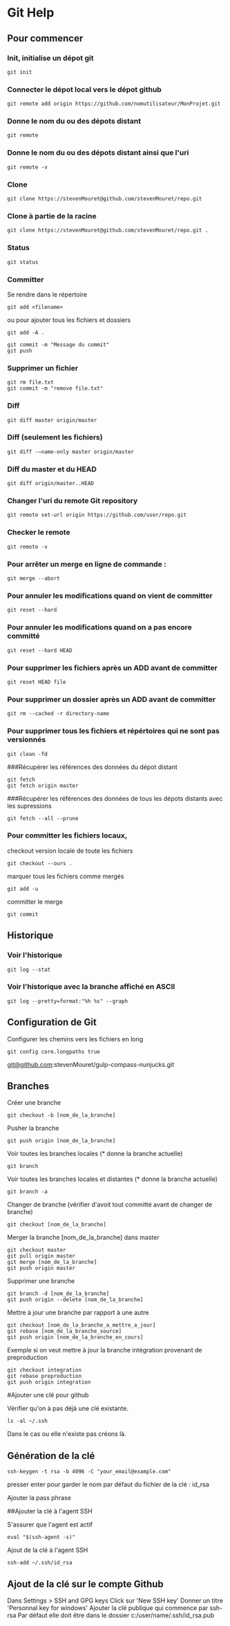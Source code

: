 # Git Help

## Pour commencer

### Init, initialise un dépot git
```git
git init
```

### Connecter le dépot local vers le dépot github
```git
git remote add origin https://github.com/nomutilisateur/MonProjet.git
```

### Donne le nom du ou des dépots distant
```git
git remote
```

### Donne le nom du ou des dépots distant ainsi que l'uri
```git
git remote -v
```

### Clone
```git
git clone https://stevenMouret@github.com/stevenMouret/repo.git
```

### Clone à partie de la racine
```git
git clone https://stevenMouret@github.com/stevenMouret/repo.git .
```

### Status
```git
git status
```

### Committer
Se rendre dans le répertoire

```git
git add <filename>
```

ou pour ajouter tous les fichiers et dossiers

```git
git add -A .
```
```git
git commit -m "Message du commit"
git push
```

### Supprimer un fichier
```git
git rm file.txt
git commit -m "remove file.txt"
```

### Diff
```git
git diff master origin/master
```

### Diff (seulement les fichiers)
```git
git diff -–name-only master origin/master
```

### Diff du master et du HEAD
```git
git diff origin/master..HEAD
```

### Changer l'uri du remote Git repository
```git
git remote set-url origin https://github.com/user/repo.git
```

### Checker le remote
```git
git remote -v
```

### Pour arrêter un merge en ligne de commande :
```git
git merge --abort
```

### Pour annuler les modifications quand on vient de committer
```git
git reset --hard
```

### Pour annuler les modifications quand on a pas encore committé
```git
git reset --hard HEAD
```

### Pour supprimer les fichiers après un ADD avant de committer
```git
git reset HEAD file
```

### Pour supprimer un dossier après un ADD avant de committer
```git
git rm --cached -r directory-name
```

### Pour supprimer tous les fichiers et répértoires qui ne sont pas versionnés
```git
git clean -fd
```

###Récupérer les références des données du dépot distant
```git
git fetch
git fetch origin master
```

###Récupérer les références des données de tous les dépots distants avec les supressions
```git
git fetch --all --prune
```

### Pour committer les fichiers locaux,

checkout version locale de toute les fichiers
```git
git checkout --ours .
```

marquer tous les fichiers comme mergés
```git
git add -u
```

committer le merge
```git
git commit
```

## Historique

### Voir l'historique
```git
git log --stat
```

### Voir l'historique avec la branche affiché en ASCII
```git
git log --pretty=format:"%h %s" --graph
```


## Configuration de Git
Configurer les chemins vers les fichiers en long
```git
git config core.longpaths true
```
git@github.com:stevenMouret/gulp-compass-nunjucks.git

## Branches
Créer une branche
```git
git checkout -b [nom_de_la_branche]
```

Pusher la branche
```git
git push origin [nom_de_la_branche]
```

Voir toutes les branches locales (* donne la branche actuelle) 
```git
git branch
```

Voir toutes les branches locales et distantes (* donne la branche actuelle) 
```git
git branch -a
```

Changer de branche (vérifier d'avoit tout committé avant de changer de branche) 
```git
git checkout [nom_de_la_branche]
```

Merger la branche [nom_de_la_branche] dans master
```git
git checkout master
git pull origin master
git merge [nom_de_la_branche]
git push origin master
```

Supprimer une branche
```git
git branch -d [nom_de_la_branche]
git push origin --delete [nom_de_la_branche]
```

Mettre à jour une branche par rapport à une autre
```git
git checkout [nom_de_la_branche_a_mettre_a_jour]
git rebase [nom_de_la_branche_source]
git push origin [nom_de_la_branche_en_cours]
```

Exemple si on veut mettre à jour la branche intégration provenant de preproduction
```git
git checkout integration
git rebase preproduction
git push origin integration
```

#Ajouter une clé pour github

Vérifier qu'on à pas déjà une clé existante.
```
ls -al ~/.ssh
```

Dans le cas ou elle n'existe pas créons là.

## Génération de la clé
```
ssh-keygen -t rsa -b 4096 -C "your_email@example.com"
```
presser enter pour garder le nom par défaut du fichier de la clé : id_rsa

Ajouter la pass phrase

##Ajouter la clé à l'agent SSH

S'assurer que l'agent est actif
```
eval "$(ssh-agent -s)"
```

Ajout de la clé à l'agent SSH
```
ssh-add ~/.ssh/id_rsa
```

## Ajout de la clé sur le compte Github

Dans Settings > SSH and GPG keys
Click sur 'New SSH key'
Donner un titre 'Personnal key for windows'
Ajouter la clé publique qui commence par ssh-rsa
Par défaut elle doit être dans le dossier c:/user/name/.ssh/id_rsa.pub

